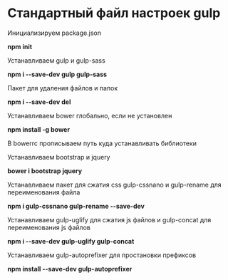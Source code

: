 # Стандартный файл настроек gulp
<p>Инициализируем package.json</p>
<p><b>npm init</b></p>
<p>Устанавливаем gulp и gulp-sass</p>
<p><b>npm i --save-dev gulp gulp-sass</b></p>
<p>Пакет для удаления файлов и папок</p>
<p><b>npm i --save-dev del</b></p>
<p>Устанавливаем bower глобально, если не установлен</p>
<p><b>npm install -g bower</b></p>
<p>В bowerrc прописываем путь куда устанавливать библиотеки</p>
<p>Устанавливаем bootstrap и jquery</p>
<p><b>bower i bootstrap jquery</b></p>
<p>Устанавливаем пакет для сжатия css gulp-cssnano и gulp-rename для переименования файла</p>
<p><b>npm i gulp-cssnano gulp-rename --save-dev</b></p>
<p>Устанавливаем gulp-uglify для сжатия js файлов и gulp-concat для переименования js файлов</p>
<p><b>npm i --save-dev gulp-uglify gulp-concat</b></p>
<p>Устанавливаем gulp-autoprefixer для простановки префиксов</p>
<p><b>npm install --save-dev gulp-autoprefixer</b></p>
